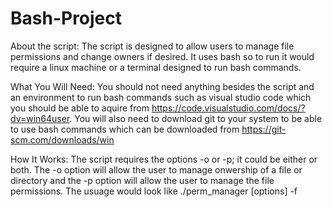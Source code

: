 # Bash-Project

About the script:
The script is designed to allow users to manage file permissions and change owners if desired. It uses bash so to run it would require a linux machine or a terminal designed to run bash commands.

What You Will Need:
You should not need anything besides the script and an environment to run bash commands such as visual studio code which you should be able to aquire from https://code.visualstudio.com/docs/?dv=win64user. You will also need to download git to your system to be able to use bash commands which can be downloaded from https://git-scm.com/downloads/win

How It Works:
The script requires the options -o or -p; it could be either or both. The -o option will allow the user to manage onwership of a file or directory and the -p option will allow the user to manage the file permissions. The usuage would look like ./perm_manager [options] -f <filename>
